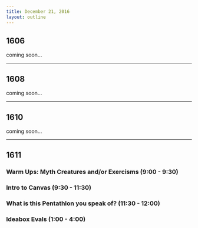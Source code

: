 ```yaml
---
title: December 21, 2016
layout: outline
---
```


## 1606
coming soon...

***

## 1608
coming soon...

***

## 1610
coming soon...

***

## 1611

### Warm Ups: Myth Creatures and/or Exercisms (9:00 - 9:30)

### Intro to Canvas (9:30 - 11:30)

### What is this Pentathlon you speak of? (11:30 - 12:00)

### Ideabox Evals (1:00 - 4:00)

